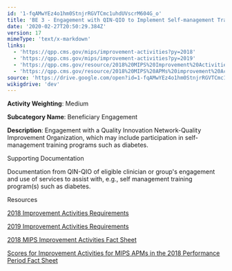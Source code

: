 ```yaml
---
id: '1-fqAMwYEz4o1hm0StnjrRGVTCmc1uhdUVscrM604G_o'
title: 'BE 3 - Engagement with QIN-QIO to Implement Self-management Training Programs'
date: '2020-02-27T20:50:29.384Z'
version: 17
mimeType: 'text/x-markdown'
links:
  - 'https://qpp.cms.gov/mips/improvement-activities?py=2018'
  - 'https://qpp.cms.gov/mips/improvement-activities?py=2019'
  - 'https://qpp.cms.gov/resource/2018%20MIPS%20Improvement%20Activities%20Fact%20Sheet'
  - 'https://qpp.cms.gov/resource/2018%20MIPS%20APMs%20improvement%20Activities%20scores%20fact%20sheet'
source: 'https://drive.google.com/open?id=1-fqAMwYEz4o1hm0StnjrRGVTCmc1uhdUVscrM604G_o'
wikigdrive: 'dev'
---
```

**Activity Weighting**: Medium

**Subcategory Name**: Beneficiary Engagement

**Description**: Engagement with a Quality Innovation Network-Quality Improvement Organization, which may include participation in self-management training programs such as diabetes.

Supporting Documentation

Documentation from QIN-QIO of eligible clinician or group's engagement and use of services to assist with, e.g., self management training program(s) such as diabetes.

Resources

[2018 Improvement Activities Requirements](https://qpp.cms.gov/mips/improvement-activities?py=2018)

[2019 Improvement Activities Requirements](https://qpp.cms.gov/mips/improvement-activities?py=2019)

[2018 MIPS Improvement Activities Fact Sheet](https://qpp.cms.gov/resource/2018%20MIPS%20Improvement%20Activities%20Fact%20Sheet)

[Scores for Improvement Activities for MIPS APMs in the 2018 Performance Period Fact Sheet](https://qpp.cms.gov/resource/2018%20MIPS%20APMs%20improvement%20Activities%20scores%20fact%20sheet)
